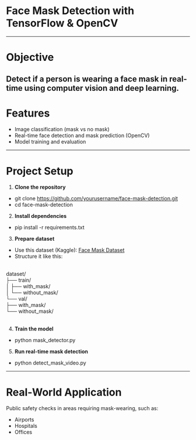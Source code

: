 # Face Mask Detection with TensorFlow & OpenCV
---

# Objective
Detect if a person is wearing a face mask in real-time using computer vision and deep learning.
---

# Features
- Image classification (mask vs no mask)
- Real-time face detection and mask prediction (OpenCV)
- Model training and evaluation
---

# Project Setup
1. **Clone the repository**
- git clone https://github.com/yourusername/face-mask-detection.git
- cd face-mask-detection

2. **Install dependencies**
- pip install -r requirements.txt

3. **Prepare dataset**  
- Use this dataset (Kaggle): [Face Mask Dataset](https://www.kaggle.com/datasets/ashishjangra27/face-mask-detection)  
- Structure it like this:
<br/>
dataset/
<br/>
├── train/
<br/>
│ ├── with_mask/
<br/>
│ └── without_mask/
<br/>
└── val/
<br/>
├── with_mask/
<br/>
└── without_mask/
<br/>
<br/>

4. **Train the model**
- python mask_detector.py

5. **Run real-time mask detection**
- python detect_mask_video.py
---

# Real-World Application
Public safety checks in areas requiring mask-wearing, such as:
- Airports
- Hospitals
- Offices
